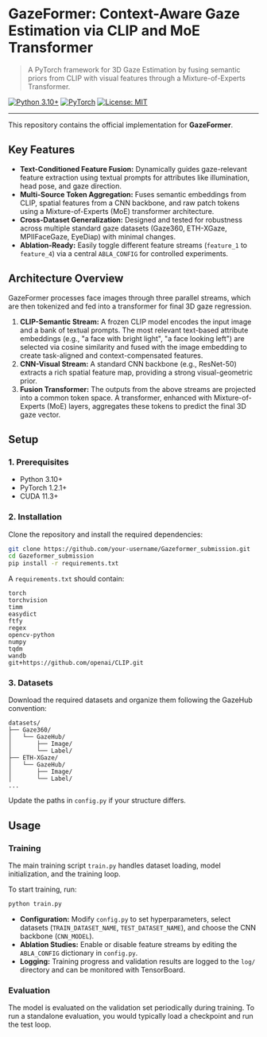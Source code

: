 # GazeFormer: Context-Aware Gaze Estimation via CLIP and MoE Transformer

> A PyTorch framework for 3D Gaze Estimation by fusing semantic priors from CLIP with visual features through a Mixture-of-Experts Transformer.

[![Python 3.10+](https://img.shields.io/badge/python-3.10+-blue.svg)](https://www.python.org/downloads/release/python-3100/)
[![PyTorch](https://img.shields.io/badge/PyTorch-%23EE4C2C.svg?style=flat&logo=PyTorch&logoColor=white)](https://pytorch.org/)
[![License: MIT](https://img.shields.io/badge/License-MIT-yellow.svg)](https://opensource.org/licenses/MIT)

---

This repository contains the official implementation for **GazeFormer**.
## Key Features

- **Text-Conditioned Feature Fusion:** Dynamically guides gaze-relevant feature extraction using textual prompts for attributes like illumination, head pose, and gaze direction.
- **Multi-Source Token Aggregation:** Fuses semantic embeddings from CLIP, spatial features from a CNN backbone, and raw patch tokens using a Mixture-of-Experts (MoE) transformer architecture.
- **Cross-Dataset Generalization:** Designed and tested for robustness across multiple standard gaze datasets (Gaze360, ETH-XGaze, MPIIFaceGaze, EyeDiap) with minimal changes.
- **Ablation-Ready:** Easily toggle different feature streams (`feature_1` to `feature_4`) via a central `ABLA_CONFIG` for controlled experiments.

## Architecture Overview

GazeFormer processes face images through three parallel streams, which are then tokenized and fed into a transformer for final 3D gaze regression.

1.  **CLIP-Semantic Stream:** A frozen CLIP model encodes the input image and a bank of textual prompts. The most relevant text-based attribute embeddings (e.g., "a face with bright light", "a face looking left") are selected via cosine similarity and fused with the image embedding to create task-aligned and context-compensated features.
2.  **CNN-Visual Stream:** A standard CNN backbone (e.g., ResNet-50) extracts a rich spatial feature map, providing a strong visual-geometric prior.
3.  **Fusion Transformer:** The outputs from the above streams are projected into a common token space. A transformer, enhanced with Mixture-of-Experts (MoE) layers, aggregates these tokens to predict the final 3D gaze vector.

## Setup

### 1. Prerequisites

- Python 3.10+
- PyTorch 1.2.1+
- CUDA 11.3+

### 2. Installation

Clone the repository and install the required dependencies:

```bash
git clone https://github.com/your-username/Gazeformer_submission.git
cd Gazeformer_submission
pip install -r requirements.txt
```

A `requirements.txt` should contain:
```
torch
torchvision
timm
easydict
ftfy
regex
opencv-python
numpy
tqdm
wandb
git+https://github.com/openai/CLIP.git
```

### 3. Datasets

Download the required datasets and organize them following the GazeHub convention:

```
datasets/
├── Gaze360/
│   └── GazeHub/
│       ├── Image/
│       └── Label/
├── ETH-XGaze/
│   └── GazeHub/
│       ├── Image/
│       └── Label/
...
```

Update the paths in `config.py` if your structure differs.

## Usage

### Training

The main training script `train.py` handles dataset loading, model initialization, and the training loop.

To start training, run:

```bash
python train.py
```

- **Configuration:** Modify `config.py` to set hyperparameters, select datasets (`TRAIN_DATASET_NAME`, `TEST_DATASET_NAME`), and choose the CNN backbone (`CNN_MODEL`).
- **Ablation Studies:** Enable or disable feature streams by editing the `ABLA_CONFIG` dictionary in `config.py`.
- **Logging:** Training progress and validation results are logged to the `log/` directory and can be monitored with TensorBoard.

### Evaluation

The model is evaluated on the validation set periodically during training. To run a standalone evaluation, you would typically load a checkpoint and run the test loop.


